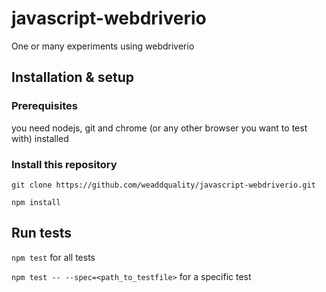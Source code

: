 # javascript-webdriverio
One or many experiments using webdriverio

## Installation & setup

### Prerequisites
you need nodejs, git and chrome (or any other browser you want to test with) installed

### Install this repository
`git clone https://github.com/weaddquality/javascript-webdriverio.git`

`npm install`

## Run tests
`npm test` for all tests

`npm test -- --spec=<path_to_testfile>` for a specific test
